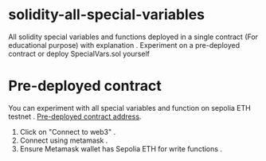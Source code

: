 # solidity-all-special-variables
All solidity special variables and functions deployed in a single contract (For educational purpose) with explanation . Experiment on a pre-deployed contract or deploy SpecialVars.sol yourself

# Pre-deployed contract 
You can experiment with all special variables and function on sepolia ETH testnet . 
[Pre-deployed contract address](https://sepolia.etherscan.io/address/0x24432d16d71e11003de8e73680f896db3c569f1a#readContract).
1. Click on "Connect to web3" . 
2. Connect using metamask . 
3. Ensure Metamask wallet has Sepolia ETH for write functions .



